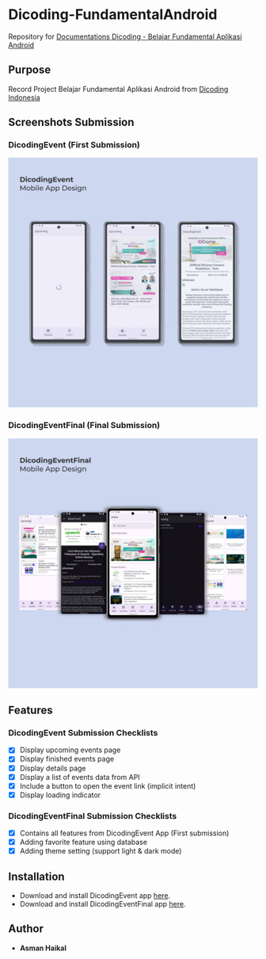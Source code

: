 # Dicoding-FundamentalAndroid
Repository for [Documentations Dicoding - Belajar Fundamental Aplikasi Android](https://www.dicoding.com/academies/14)

## Purpose
Record Project Belajar Fundamental Aplikasi Android from [Dicoding Indonesia](https://www.dicoding.com/)

## Screenshots Submission
### DicodingEvent (First Submission)
![MyImage](DicodingEvent/screenshots/DicodingEvent.jpg)

### DicodingEventFinal (Final Submission)
![DicodingEventFinal](DicodingEventFinal/screenshots/DicodingEventFinal.jpg)

## Features
### DicodingEvent Submission Checklists
- [x] Display upcoming events page
- [x] Display finished events page
- [x] Display details page
- [x] Display a list of events data from API
- [x] Include a button to open the event link (implicit intent)
- [x] Display loading indicator

### DicodingEventFinal Submission Checklists
- [x] Contains all features from DicodingEvent App (First submission)
- [x] Adding favorite feature using database
- [x] Adding theme setting (support light & dark mode)

## Installation
- Download and install DicodingEvent app [here](https://github.com/e-haikal/Dicoding-FundamentalAndroid/releases/download/v1.0.0/DicodingEvent_1.0.0.apk).
- Download and install DicodingEventFinal app [here](https://github.com/e-haikal/Dicoding-FundamentalAndroid/releases/download/v2.0.0/DicodingEvent_2.0.0.apk).

## Author
- **Asman Haikal**
